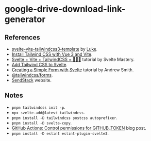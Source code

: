 # google-drive-download-link-generator

## References

- [svelte-vite-tailwindcss3-template](https://github.com/Lukem121/svelte-vite-tailwind-template) by [Luke](https://github.com/Lukem121).
- [Install Tailwind CSS with Vue 3 and Vite](https://tailwindcss.com/docs/guides/vite).
- [Svelte + Vite + TailwindCSS = 🌸🌸🌸](https://youtu.be/gNXL8UQHDdA) tutorial by Svelte Mastery.
- [Add Tailwind CSS to Svelte](https://github.com/svelte-add/tailwindcss).
- [Creating a Simple Form with Svelte](https://egghead.io/lessons/svelte-creating-a-simple-form-with-svelte) tutorial by Andrew Smith.
- [@tailwindcss/forms](https://github.com/tailwindlabs/tailwindcss-forms).
- [SendStack](https://getsendstack.com/) website.

## Notes

- `pnpm tailwindcss init -p`.
- `npx svelte-add@latest tailwindcss`.
- `pnpm install -D tailwindcss postcss autoprefixer`.
- `pnpm install -D svelte-copy`.
- [GitHub Actions: Control permissions for GITHUB_TOKEN](https://github.blog/changelog/2021-04-20-github-actions-control-permissions-for-github_token/) blog post.
- `pnpm install -D eslint eslint-plugin-svelte3`.
